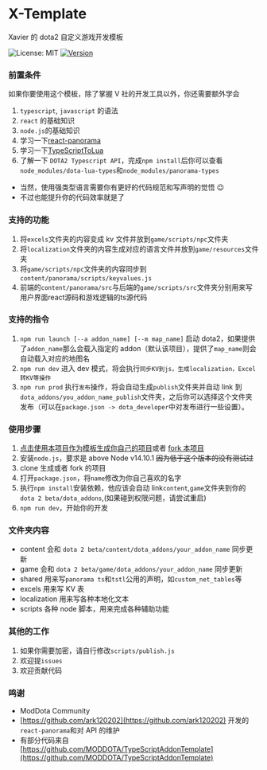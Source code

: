 # X-Template

Xavier 的 dota2 自定义游戏开发模板

![License: MIT](https://img.shields.io/badge/License-MIT-yellow.svg) [![Version](https://img.shields.io/github/release/XavierCHN/x-template.svg)]()

### 前置条件

如果你要使用这个模板，除了掌握 V 社的开发工具以外，你还需要额外学会

1. `typescript`, `javascript` 的语法
2. `react` 的基础知识
3. `node.js`的基础知识
4. 学习一下[react-panorama](https://github.com/ark120202/react-panorama)
5. 学习一下[TypeScriptToLua](https://github.com/TypeScriptToLua/TypeScriptToLua)
6. 了解一下 `DOTA2 Typescript API`，完成`npm install`后你可以查看`node_modules/dota-lua-types`和`node_modules/panorama-types`

-   当然，使用强类型语言需要你有更好的代码规范和写声明的觉悟 :wink:
-   不过也能提升你的代码效率就是了

### 支持的功能

1. 将`excels`文件夹的内容变成 kv 文件并放到`game/scripts/npc`文件夹
2. 将`localization`文件夹的内容生成对应的语言文件并放到`game/resources`文件夹
3. 将`game/scripts/npc`文件夹的内容同步到`content/panorama/scripts/keyvalues.js`
4. 前端的`content/panorama/src`与后端的`game/scripts/src`文件夹分别用来写用户界面react源码和游戏逻辑的ts源代码

### 支持的指令

1. `npm run launch [--a addon_name] [--m map_name]` 启动 dota2，如果提供了`addon_name`那么会载入指定的 addon（默认该项目），提供了`map_name`则会自动载入对应的地图名
2. `npm run dev` 进入 dev 模式，将会执行`同步KV到js，生成localization，Excel转KV等操作`
3. `npm run prod` 执行`发布`操作，将会自动生成`publish`文件夹并自动 link 到`dota_addons/you_addon_name_publish`文件夹，之后你可以选择这个文件夹发布（可以在`package.json -> dota_developer`中对发布进行一些设置）。

### 使用步骤

1. [点击使用本项目作为模板生成你自己的项目](https://github.com/XavierCHN/x-template/generate)或者 [fork 本项目](https://github.com/XavierCHN/x-template/fork)
2. 安装`node.js`，要求是 above Node v14.10.1 ~~因为低于这个版本的没有测试过~~
3. clone 生成或者 fork 的项目
4. 打开`package.json`，将`name`修改为你自己喜欢的名字
5. 执行`npm install`安装依赖，他应该会自动 link`content`,`game`文件夹到你的`dota 2 beta/dota_addons`,(如果碰到权限问题，请尝试重启)
6. `npm run dev`，开始你的开发

### 文件夹内容

-   content 会和 `dota 2 beta/content/dota_addons/your_addon_name` 同步更新
-   game 会和 `dota 2 beta/game/dota_addons/your_addon_name` 同步更新
-   shared 用来写`panorama ts`和`tstl`公用的声明，如`custom_net_tables`等
-   excels 用来写 KV 表
-   localization 用来写各种本地化文本
-   scripts 各种 node 脚本，用来完成各种辅助功能

### 其他的工作

1. 如果你需要加密，请自行修改`scripts/publish.js`
2. 欢迎提`issues`
3. 欢迎贡献代码

### 鸣谢

-   ModDota Community
-   [https://github.com/ark120202](https://github.com/ark120202) 开发的`react-panorama`和对 API 的维护
-   有部分代码来自 [https://github.com/MODDOTA/TypeScriptAddonTemplate](https://github.com/MODDOTA/TypeScriptAddonTemplate)
